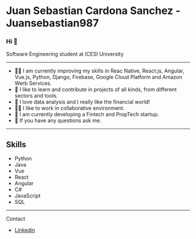 # Juan Sebastian Cardona Sanchez - Juansebastian987

### Hi 👋

Software Engineering student at ICESI University

---

- ✍🏽 I am currently improving my skills in Reac Native, React.js, Angular, Vue.js, Python, Django, Firebase, Google Cloud Platform and Amazon Werb Services.
- 💫 I like to learn and contribute in projects of all kinds, from different sectors and tools.
- 💼 I love data analysis and I really like the financial world!
- 👏🏽 I like to work in collaborative environment.
- 🌱 I am currently developing a Fintech and PropTech startup.
- 💬 If you have any questions ask me.

---

## Skills

- Python
- Java
- Vue
- React
- Angular
- C#
- JavaScript
- SQL

---

Contact

- [Linkedin](https://www.linkedin.com/in/juancardonasanchez/)
